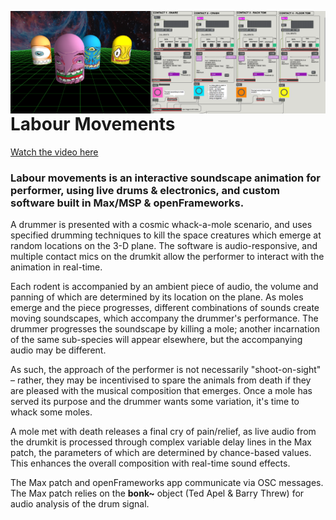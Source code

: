 
<img src="images/lm4.png"
alt="Markdown Monster icon"
style="float: left; margin-right: 10px;" />

# Labour Movements

[Watch the video here](https://vimeo.com/332750759)

### **Labour movements is an interactive soundscape animation for performer, using live drums & electronics, and custom software built in Max/MSP & openFrameworks.** 


A drummer is presented with a cosmic whack-a-mole scenario, and uses specified drumming techniques to kill the space creatures which emerge at random locations on the 3-D plane. The software is audio-responsive, and multiple contact mics on the drumkit allow the performer to interact with the animation in real-time. 

Each rodent is accompanied by an ambient piece of audio, the volume and panning of which are determined by its location on the plane. As moles emerge and the piece progresses, different combinations of sounds create moving soundscapes, which accompany the drummer's performance. The drummer progresses the soundscape by killing a mole; another incarnation of the same sub-species will appear elsewhere, but the accompanying audio may be different. 

As such, the approach of the performer is not necessarily "shoot-on-sight" – rather, they may be incentivised to spare the animals from death if they are pleased with the musical composition that emerges. Once a mole has served its purpose and the drummer wants some variation, it's time to whack some moles. 

A mole met with death releases a final cry of pain/relief, as live audio from the drumkit is processed through complex variable delay lines in the Max patch, the parameters of which are determined by chance-based values. This enhances the overall composition with real-time sound effects.

The Max patch and openFrameworks app communicate via OSC messages. The Max patch relies on the **bonk~** object (Ted Apel & Barry Threw) for audio analysis of the drum signal. 




